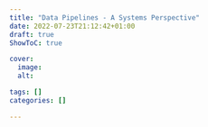 ```yaml
---
title: "Data Pipelines - A Systems Perspective"
date: 2022-07-23T21:12:42+01:00
draft: true
ShowToC: true

cover:
  image:
  alt:

tags: []
categories: []

---
```

